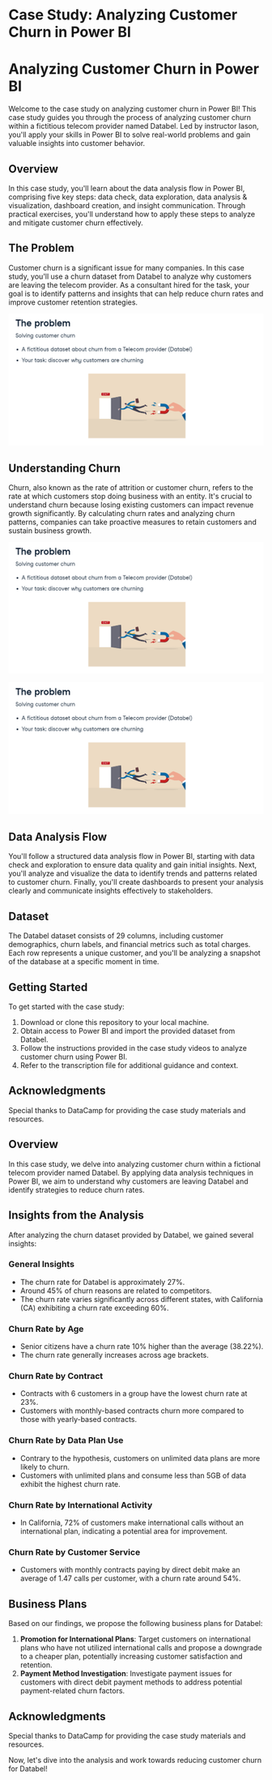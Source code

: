 # Case Study: Analyzing Customer Churn in Power BI

# Analyzing Customer Churn in Power BI

Welcome to the case study on analyzing customer churn in Power BI! This case study guides you through the process of analyzing customer churn within a fictitious telecom provider named Databel. Led by instructor Iason, you'll apply your skills in Power BI to solve real-world problems and gain valuable insights into customer behavior.

## Overview

In this case study, you'll learn about the data analysis flow in Power BI, comprising five key steps: data check, data exploration, data analysis & visualization, dashboard creation, and insight communication. Through practical exercises, you'll understand how to apply these steps to analyze and mitigate customer churn effectively.

## The Problem

Customer churn is a significant issue for many companies. In this case study, you'll use a churn dataset from Databel to analyze why customers are leaving the telecom provider. As a consultant hired for the task, your goal is to identify patterns and insights that can help reduce churn rates and improve customer retention strategies.

![Problem Statement](https://github.com/TPrasad98/Case-Study-Analyzing-Customer-Churn-in-Power-BI/blob/main/problem_statement.png)


## Understanding Churn

Churn, also known as the rate of attrition or customer churn, refers to the rate at which customers stop doing business with an entity. It's crucial to understand churn because losing existing customers can impact revenue growth significantly. By calculating churn rates and analyzing churn patterns, companies can take proactive measures to retain customers and sustain business growth.

![Churn Definition](https://github.com/TPrasad98/Case-Study-Analyzing-Customer-Churn-in-Power-BI/blob/main/problem_statement.png)

![Churn Calculation](https://github.com/TPrasad98/Case-Study-Analyzing-Customer-Churn-in-Power-BI/blob/main/problem_statement.png)

## Data Analysis Flow

You'll follow a structured data analysis flow in Power BI, starting with data check and exploration to ensure data quality and gain initial insights. Next, you'll analyze and visualize the data to identify trends and patterns related to customer churn. Finally, you'll create dashboards to present your analysis clearly and communicate insights effectively to stakeholders.

## Dataset

The Databel dataset consists of 29 columns, including customer demographics, churn labels, and financial metrics such as total charges. Each row represents a unique customer, and you'll be analyzing a snapshot of the database at a specific moment in time.

## Getting Started

To get started with the case study:

1. Download or clone this repository to your local machine.
2. Obtain access to Power BI and import the provided dataset from Databel.
3. Follow the instructions provided in the case study videos to analyze customer churn using Power BI.
4. Refer to the transcription file for additional guidance and context.

## Acknowledgments

Special thanks to DataCamp for providing the case study materials and resources.



## Overview

In this case study, we delve into analyzing customer churn within a fictional telecom provider named Databel. By applying data analysis techniques in Power BI, we aim to understand why customers are leaving Databel and identify strategies to reduce churn rates.

## Insights from the Analysis

After analyzing the churn dataset provided by Databel, we gained several insights:

### General Insights
- The churn rate for Databel is approximately 27%.
- Around 45% of churn reasons are related to competitors.
- The churn rate varies significantly across different states, with California (CA) exhibiting a churn rate exceeding 60%.

### Churn Rate by Age
- Senior citizens have a churn rate 10% higher than the average (38.22%).
- The churn rate generally increases across age brackets.

### Churn Rate by Contract
- Contracts with 6 customers in a group have the lowest churn rate at 23%.
- Customers with monthly-based contracts churn more compared to those with yearly-based contracts.

### Churn Rate by Data Plan Use
- Contrary to the hypothesis, customers on unlimited data plans are more likely to churn.
- Customers with unlimited plans and consume less than 5GB of data exhibit the highest churn rate.

### Churn Rate by International Activity
- In California, 72% of customers make international calls without an international plan, indicating a potential area for improvement.

### Churn Rate by Customer Service
- Customers with monthly contracts paying by direct debit make an average of 1.47 calls per customer, with a churn rate around 54%.

## Business Plans

Based on our findings, we propose the following business plans for Databel:
1. **Promotion for International Plans**: Target customers on international plans who have not utilized international calls and propose a downgrade to a cheaper plan, potentially increasing customer satisfaction and retention.
2. **Payment Method Investigation**: Investigate payment issues for customers with direct debit payment methods to address potential payment-related churn factors.


## Acknowledgments

Special thanks to DataCamp for providing the case study materials and resources.

Now, let's dive into the analysis and work towards reducing customer churn for Databel!
